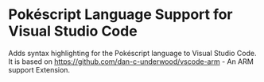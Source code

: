 # Pokéscript Language Support for Visual Studio Code

Adds syntax highlighting for the Pokéscript language to Visual Studio Code. It is based on https://github.com/dan-c-underwood/vscode-arm - An ARM support Extension.

